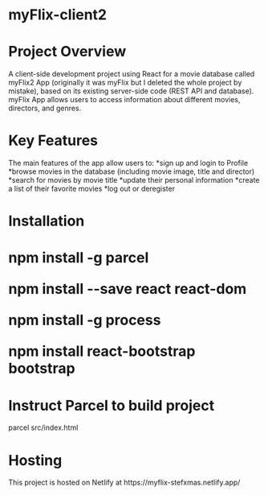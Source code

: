 # myFlix-client2
 
<h1> Project Overview </h1>
<p>
A client-side development project using React for a movie database called myFlix2 App (originally it was myFlix but I deleted the whole project by mistake), based on its existing server-side code (REST API and database). myFlix App allows users to access information about different movies, directors, and genres.
</p>

<h1>Key Features</h1>
<p>
The main features of the app allow users to:
*sign up and login to Profile
*browse movies in the database (including movie image, title and director)
*search for movies by movie title
*update their personal information
*create a list of their favorite movies
*log out or deregister
</p>

<h1>Installation<h1>

<p>npm install -g parcel</p>

<p>npm install --save react react-dom</p>

<p>npm install -g process</p>

<p>npm install react-bootstrap bootstrap
</p>

<h1>Instruct Parcel to build project</h1>
<p>
parcel src/index.html
</p>

<h1>Hosting</h1>
<p>
This project is hosted on Netlify at https://myflix-stefxmas.netlify.app/
</p>
